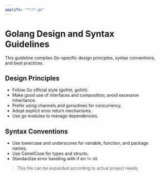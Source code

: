 ```yaml
---
applyTo: "**/*.go"
---
```


# Golang Design and Syntax Guidelines

This guideline compiles Go-specific design principles, syntax conventions, and best practices.

## Design Principles
- Follow Go official style (gofmt, golint).
- Make good use of interfaces and composition; avoid excessive inheritance.
- Prefer using channels and goroutines for concurrency.
- Adopt explicit error return mechanisms.
- Use go modules to manage dependencies.

## Syntax Conventions
- Use lowercase and underscores for variable, function, and package names.
- Use CamelCase for types and structs.
- Standardize error handling with if err != nil.

> This file can be expanded according to actual project needs.